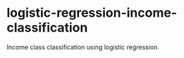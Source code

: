 # logistic-regression-income-classification
 Income class classification using logistic regression.

